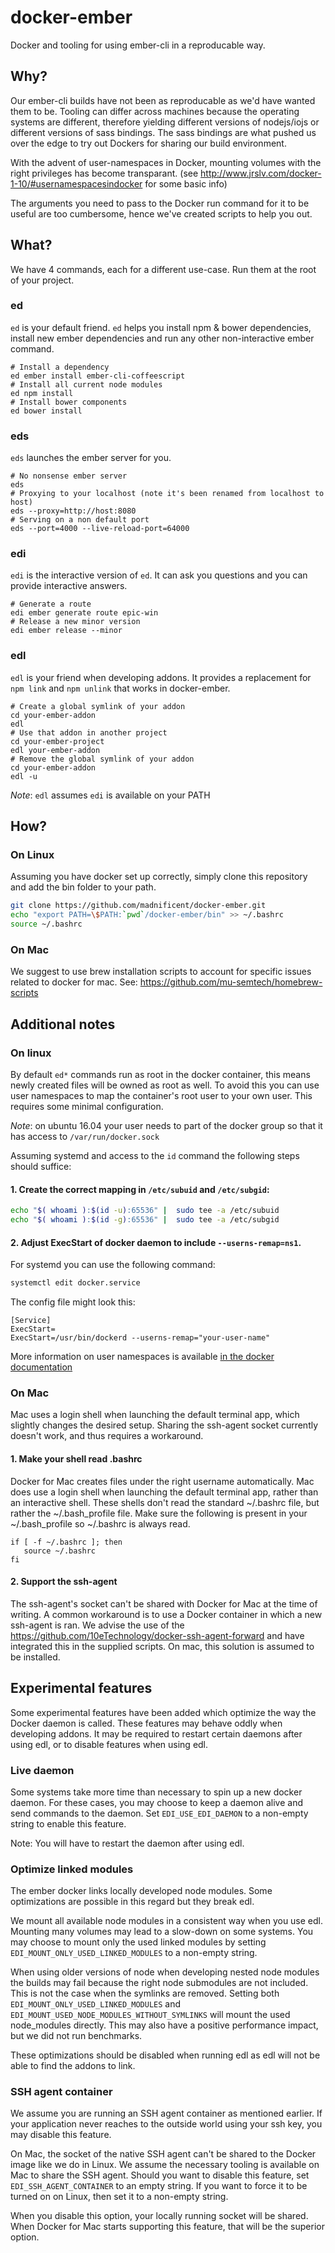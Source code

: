 # docker-ember

Docker and tooling for using ember-cli in a reproducable way.

## Why?

Our ember-cli builds have not been as reproducable as we'd have wanted
them to be.  Tooling can differ across machines because the operating
systems are different, therefore yielding different versions of
nodejs/iojs or different versions of sass bindings.  The sass bindings
are what pushed us over the edge to try out Dockers for sharing our
build environment.

With the advent of user-namespaces in Docker, mounting volumes with
the right privileges has become
transparant. (see http://www.jrslv.com/docker-1-10/#usernamespacesindocker
for some basic info)

The arguments you need to pass to the Docker run command for it to be
useful are too cumbersome, hence we've created scripts to help you
out.

## What?

We have 4 commands, each for a different use-case.  Run them at the
root of your project.

### ed

`ed` is your default friend.  `ed` helps you install npm & bower
dependencies, install new ember dependencies and run any other
non-interactive ember command.

    # Install a dependency
    ed ember install ember-cli-coffeescript
    # Install all current node modules
    ed npm install
    # Install bower components
    ed bower install

### eds

`eds` launches the ember server for you.

    # No nonsense ember server
    eds
    # Proxying to your localhost (note it's been renamed from localhost to host)
    eds --proxy=http://host:8080
    # Serving on a non default port
    eds --port=4000 --live-reload-port=64000

### edi

`edi` is the interactive version of `ed`.  It can ask you questions
and you can provide interactive answers.

    # Generate a route
    edi ember generate route epic-win
    # Release a new minor version
    edi ember release --minor

### edl
`edl` is your friend when developing addons. It provides a replacement for `npm link` and `npm unlink` that works in docker-ember. 

    # Create a global symlink of your addon
    cd your-ember-addon
    edl
    # Use that addon in another project
    cd your-ember-project
    edl your-ember-addon
    # Remove the global symlink of your addon
    cd your-ember-addon
    edl -u

*Note*: `edl` assumes `edi` is available on your PATH

## How?

### On Linux
Assuming you have docker set up correctly, simply clone this repository and add the bin folder to your path.
```bash
git clone https://github.com/madnificent/docker-ember.git
echo "export PATH=\$PATH:`pwd`/docker-ember/bin" >> ~/.bashrc
source ~/.bashrc
```
### On Mac
We suggest to use brew installation scripts to account for specific issues related to docker for mac.
See: https://github.com/mu-semtech/homebrew-scripts

## Additional notes

### On linux

By default `ed*` commands run as root in the docker container, this means newly created files will be owned as root as well. To avoid this you can use user namespaces to map the container's root user to your own user. This requires some minimal configuration.

*Note*: on ubuntu 16.04 your user needs to part of the docker group so that it has access to `/var/run/docker.sock`

Assuming systemd and access to the `id` command the following steps should suffice:

#### 1. Create the correct mapping in `/etc/subuid` and `/etc/subgid`:

```bash
echo "$( whoami ):$(id -u):65536" |  sudo tee -a /etc/subuid
echo "$( whoami ):$(id -g):65536" |  sudo tee -a /etc/subgid
```

#### 2. Adjust ExecStart of docker daemon to include `--userns-remap=ns1`.

For systemd you can use the following command:
```bash
systemctl edit docker.service
```

The config file might look this:
```
[Service]
ExecStart=
ExecStart=/usr/bin/dockerd --userns-remap="your-user-name"
```

More information on user namespaces is available [in the docker documentation](https://docs.docker.com/engine/security/userns-remap/)

### On Mac

Mac uses a login shell when launching the default terminal app, which slightly changes the desired setup.  Sharing the ssh-agent socket currently doesn't work, and thus requires a workaround.

#### 1. Make your shell read .bashrc

Docker for Mac creates files under the right username automatically.  Mac does use a login shell when launching the default terminal app, rather than an interactive shell.  These shells don't read the standard ~/.bashrc file, but rather the ~/.bash\_profile file.  Make sure the following is present in your ~/.bash\_profile so ~/.bashrc is always read.

```
if [ -f ~/.bashrc ]; then
   source ~/.bashrc
fi
```

#### 2. Support the ssh-agent

The ssh-agent's socket can't be shared with Docker for Mac at the time of writing.  A common workaround is to use a Docker container in which a new ssh-agent is ran.  We advise the use of the https://github.com/10eTechnology/docker-ssh-agent-forward and have integrated this in the supplied scripts.  On mac, this solution is assumed to be installed.

## Experimental features

Some experimental features have been added which optimize the way the Docker daemon is called.  These features may behave oddly when developing addons.  It may be required to restart certain daemons after using edl, or to disable features when using edl.

### Live daemon

Some systems take more time than necessary to spin up a new docker daemon.  For these cases, you may choose to keep a daemon alive and send commands to the daemon.  Set `EDI_USE_EDI_DAEMON` to a non-empty string to enable this feature.

Note: You will have to restart the daemon after using edl.

### Optimize linked modules

The ember docker links locally developed node modules.  Some optimizations are possible in this regard but they break edl.

We mount all available node modules in a consistent way when you use edl.  Mounting many volumes may lead to a slow-down on some systems.  You may choose to mount only the used linked modules by setting `EDI_MOUNT_ONLY_USED_LINKED_MODULES` to a non-empty string.

When using older versions of node when developing nested node modules the builds may fail because the right node submodules are not included.  This is not the case when the symlinks are removed.  Setting both `EDI_MOUNT_ONLY_USED_LINKED_MODULES` and `EDI_MOUNT_USED_NODE_MODULES_WITHOUT_SYMLINKS` will mount the used node_modules directly.  This may also have a positive performance impact, but we did not run benchmarks.

These optimizations should be disabled when running edl as edl will not be able to find the addons to link.

### SSH agent container

We assume you are running an SSH agent container as mentioned earlier.  If your application never reaches to the outside world using your ssh key, you may disable this feature.

On Mac, the socket of the native SSH agent can't be shared to the Docker image like we do in Linux.  We assume the necessary tooling is available on Mac to share the SSH agent.  Should you want to disable this feature, set `EDI_SSH_AGENT_CONTAINER` to an empty string.  If you want to force it to be turned on on Linux, then set it to a non-empty string.

When you disable this option, your locally running socket will be shared.  When Docker for Mac starts supporting this feature, that will be the superior option.
